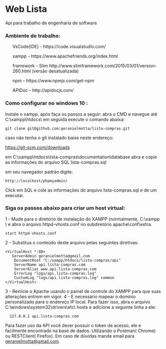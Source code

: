 # Web Lista
Api para trabalho de engenharia de software

<h3>Ambiente de trabalho:</h3>
<ul> VsCode(IDE) - https://code.visualstudio.com/</ul>
<ul> xampp - https://www.apachefriends.org/index.html</ul>
<ul> framework - Slim http://www.slimframework.com/2015/03/01/version-260.html (versão desatualizada)</ul>
<ul> npm - https://www.npmjs.com/get-npm</ul>
<ul> APIDoc - http://apidocjs.com/</ul>


<h3>Como configurar no windows 10 :</h3>

Instale o xampp, após faça os passos a seguir: 
abra o CMD e navegue até C:\xampp\htdocs\ em seguida execute o comando abaixa:

``` git clone git@github.com:geranielmotta/lista-compras.git ```

caso não tenha o git instalado baixe neste endereço:

https://git-scm.com/downloads

em  C:\xampp\htdocs\lista-compras\documentation\database  abra e copie as informações do arquivo SQL lista-compras.sql

em seu navegador padrão digite:

``` http://localhost/phpmyadmin/ ```

Click em SQL e cole as informações do arquivo lista-compras.sql e de um executar.

<h3>Siga os passos abaixo para criar um host virtual:</h3>

1 - Mude para o diretório de instalação do XAMPP (normalmente, C:\xampp ) e abra o arquivo httpd-vhosts.conf no subdiretório apache\conf\extra\.

``` start httpd-vhosts.conf ```

2 - Substitua o conteúdo deste arquivo pelas seguintes diretivas:

```
<VirtualHost *:80>
   ServerAdmin geranielmotta@gmail.com
    DocumentRoot "C:/xampp/htdocs/lista-compras/api"
    ServerName api.lista-compras.com
    ServerAlias www.api.lista-compras.com
    ErrorLog "logs/api.lista-compras.log"
    CustomLog "logs/api.lista-compras.log" common
</VirtualHost>
 ```
 
 3 - Reinicie o Apache usando o painel de controle do XAMPP para que suas alterações entrem em vigor.
 4 - E necessário mapear o domínio personalizado para o endereço IP local. Para fazer isso, abra o arquivo C:\windows\system32\drivers\etc\ hosts e adicione a seguinte linha a ele:
```
  127.0.0.1 api.lista-compras.com
```

Para fazer uso da API você dever possuir o token de acesso, ele e facilmente encontrado na base de dados. Utilizando o Postman( Chrome) ou RESTClient( Firefox).
Em caso de dúvidas mande email para geranielmotta@gmail.com.



